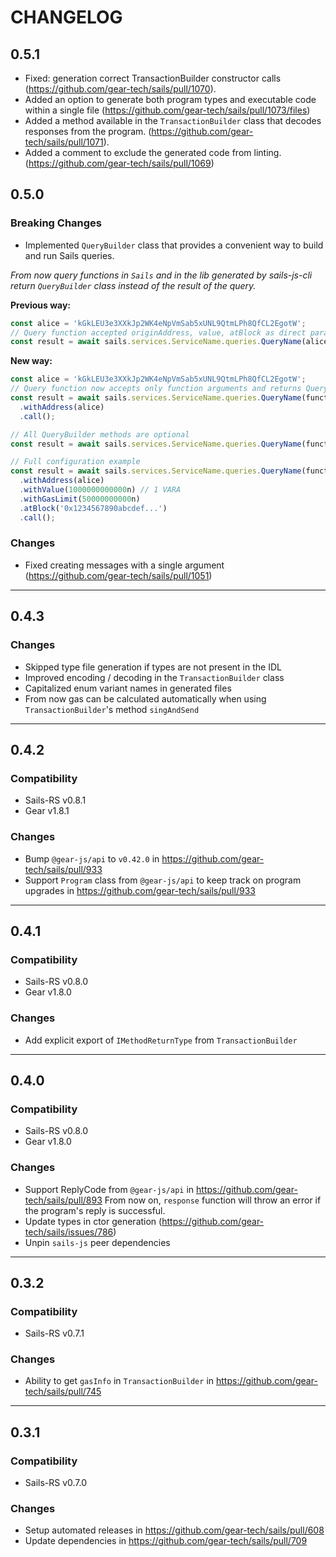 # CHANGELOG

## 0.5.1

- Fixed: generation correct TransactionBuilder constructor calls (https://github.com/gear-tech/sails/pull/1070).
- Added an option to generate both program types and executable code within a single file (https://github.com/gear-tech/sails/pull/1073/files)
- Added a method available in the `TransactionBuilder` class that decodes responses from the program. (https://github.com/gear-tech/sails/pull/1071).
- Added a comment to exclude the generated code from linting. (https://github.com/gear-tech/sails/pull/1069)

## 0.5.0

### Breaking Changes

- Implemented `QueryBuilder` class that provides a convenient way to build and run Sails queries.

_From now query functions in `Sails` and in the lib generated by sails-js-cli return `QueryBuilder` class instead of the result of the query._

**Previous way:**
```typescript
const alice = 'kGkLEU3e3XXkJp2WK4eNpVmSab5xUNL9QtmLPh8QfCL2EgotW';
// Query function accepted originAddress, value, atBlock as direct parameters
const result = await sails.services.ServiceName.queries.QueryName(alice, null, null, functionArg1, functionArg2);
```

**New way:**
```typescript
const alice = 'kGkLEU3e3XXkJp2WK4eNpVmSab5xUNL9QtmLPh8QfCL2EgotW';
// Query function now accepts only function arguments and returns QueryBuilder
const result = await sails.services.ServiceName.queries.QueryName(functionArg1, functionArg2)
  .withAddress(alice)
  .call();

// All QueryBuilder methods are optional
const result = await sails.services.ServiceName.queries.QueryName(functionArg1, functionArg2).call();

// Full configuration example
const result = await sails.services.ServiceName.queries.QueryName(functionArg1, functionArg2)
  .withAddress(alice)
  .withValue(1000000000000n) // 1 VARA
  .withGasLimit(50000000000n)
  .atBlock('0x1234567890abcdef...')
  .call();
```

### Changes

- Fixed creating messages with a single argument (https://github.com/gear-tech/sails/pull/1051)

---

## 0.4.3

### Changes

- Skipped type file generation if types are not present in the IDL
- Improved encoding / decoding in the `TransactionBuilder` class
- Capitalized enum variant names in generated files
- From now gas can be calculated automatically when using `TransactionBuilder`'s method `singAndSend`

---

## 0.4.2
### Compatibility
- Sails-RS v0.8.1
- Gear v1.8.1

### Changes
- Bump `@gear-js/api` to `v0.42.0` in https://github.com/gear-tech/sails/pull/933
- Support `Program` class from `@gear-js/api` to keep track on program upgrades in https://github.com/gear-tech/sails/pull/933

---

## 0.4.1

### Compatibility
- Sails-RS v0.8.0
- Gear v1.8.0

### Changes
- Add explicit export of `IMethodReturnType` from `TransactionBuilder`

---

## 0.4.0

### Compatibility
- Sails-RS v0.8.0
- Gear v1.8.0

### Changes
- Support ReplyCode from `@gear-js/api` in https://github.com/gear-tech/sails/pull/893
From now on, `response` function will throw an error if the program's reply is successful.
- Update types in ctor generation (https://github.com/gear-tech/sails/issues/786)
- Unpin `sails-js` peer dependencies

---

## 0.3.2

### Compatibility
- Sails-RS v0.7.1

### Changes
- Ability to get `gasInfo` in `TransactionBuilder` in https://github.com/gear-tech/sails/pull/745

---

## 0.3.1

### Compatibility
- Sails-RS v0.7.0

### Changes
- Setup automated releases in https://github.com/gear-tech/sails/pull/608
- Update dependencies in https://github.com/gear-tech/sails/pull/709

